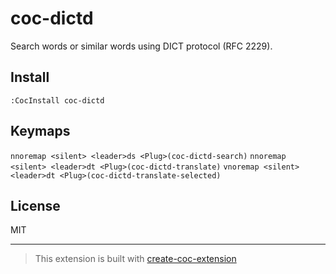 # coc-dictd

Search words or similar words using DICT protocol (RFC 2229).

## Install

`:CocInstall coc-dictd`

## Keymaps

`nnoremap <silent> <leader>ds <Plug>(coc-dictd-search)`
`nnoremap <silent> <leader>dt <Plug>(coc-dictd-translate)`
`vnoremap <silent> <leader>dt <Plug>(coc-dictd-translate-selected)`

## License

MIT

---

> This extension is built with [create-coc-extension](https://github.com/fannheyward/create-coc-extension)
